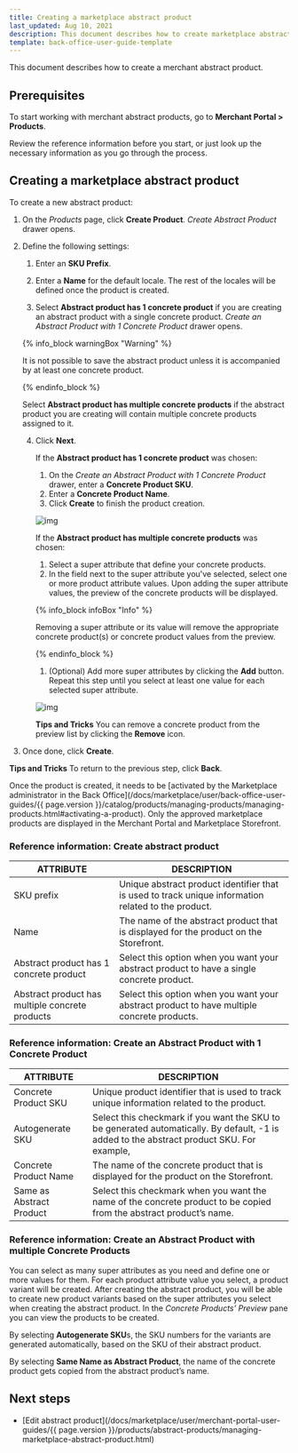 ```yaml
---
title: Creating a marketplace abstract product
last_updated: Aug 10, 2021
description: This document describes how to create marketplace abstract products in the Merchant Portal.
template: back-office-user-guide-template
---
```


This document describes how to create a merchant abstract product.

## Prerequisites

To start working with merchant abstract products, go to **Merchant Portal > Products**.

Review the reference information before you start, or just look up the necessary information as you go through the process.

## Creating a marketplace abstract product

To create a new abstract product:

1. On the *Products* page, click **Create Product**. *Create Abstract Product* drawer opens.

2. Define the following settings:

   1. Enter an **SKU Prefix**.

   2. Enter a **Name** for the default locale. The rest of the locales will be defined once the product is created.

   3. Select **Abstract product has 1 concrete product** if you are creating an abstract product with a single concrete product. *Create an Abstract Product with 1 Concrete Product* drawer opens.

   {% info_block warningBox "Warning" %}

   It is not possible to save the abstract product unless it is accompanied by at least one concrete product.

   {% endinfo_block %}

   
   Select **Abstract product has multiple concrete products** if the abstract product you are creating will contain multiple concrete products assigned to it.

   4. Click **Next**. </br>



      If the **Abstract product has 1 concrete product** was chosen:</br>


      1. On the *Create an Abstract Product with 1 Concrete Product* drawer, enter a **Concrete Product SKU**.
      2. Enter a **Concrete Product Name**.
      3. Click **Create** to finish the product creation.



      ![img](https://spryker.s3.eu-central-1.amazonaws.com/docs/User+Guides/merchant+portal+user+guides/Products/create-abstract-product-with-one-variant-mp.gif)



      If the **Abstract product has multiple concrete products** was chosen:</br>



      1. Select a super attribute that define your concrete products.
      2. In the field next to the super attribute you've selected, select one or more product attribute values. Upon adding the super attribute values, the preview of the concrete products will be displayed.
    
      {% info_block infoBox "Info" %}
    
      Removing a super attribute or its value will remove the appropriate concrete product(s) or concrete product values from the preview.
    
      {% endinfo_block %}
    
      1. (Optional) Add more super attributes by clicking the **Add** button. Repeat this step until you select at least one value for each selected super attribute. 
    
      ![img](https://spryker.s3.eu-central-1.amazonaws.com/docs/User+Guides/merchant+portal+user+guides/Products/create-abstract-product-with-multiple-variants-mp.gif)
    
      **Tips and Tricks**
      You can remove a concrete product from the preview list by clicking the **Remove** icon.

3. Once done, click **Create**.

**Tips and Tricks**
To return to the previous step, click **Back**.

Once the product is created, it needs to be [activated by the Marketplace administrator in the Back Office](/docs/marketplace/user/back-office-user-guides/{{ page.version }}/catalog/products/managing-products/managing-products.html#activating-a-product). Only the approved marketplace products are displayed in the Merchant Portal and Marketplace Storefront.

### Reference information: Create abstract product

| ATTRIBUTE             | DESCRIPTION       |
| ----------------------------- | ------------------------------------ |
| SKU prefix                                      | Unique abstract product identifier that is used to track unique information related to the product. |
| Name                                            | The name of the abstract product that is displayed for the product on the Storefront. |
| Abstract product has 1 concrete product         | Select this option when you want your abstract product to have a single concrete product. |
| Abstract product has multiple concrete products | Select this option when you want your abstract product to have multiple concrete products. |

### Reference information: Create an Abstract Product with 1 Concrete Product

| ATTRIBUTE            | DESCRIPTION             |
| --------------------- | ------------------------------------ |
| Concrete Product SKU     | Unique product identifier that is used to track unique information related to the product. |
| Autogenerate SKU         | Select this checkmark if you want the SKU to be generated automatically. By default, -1 is added to the abstract product SKU. For example, |
| Concrete Product Name    | The name of the concrete product that is displayed for the product on the Storefront. |
| Same as Abstract Product | Select this checkmark when you want the name of the concrete product to be copied from the abstract product’s name. |

### Reference information: Create an Abstract Product with multiple Concrete Products

You can select as many super attributes as you need and define one or more values for them. For each product attribute value you select, a product variant will be created. After creating the abstract product, you will be able to create new product variants based on the super attributes you select when creating the abstract product. In the *Concrete Products’ Preview* pane you can view the products to be created.

By selecting **Autogenerate SKU**s, the SKU numbers for the variants are generated automatically, based on the SKU of their abstract product.

By selecting **Same Name as Abstract Product**, the name of the concrete product gets copied from the abstract product’s name.

## Next steps

- [Edit abstract product](/docs/marketplace/user/merchant-portal-user-guides/{{ page.version }}/products/abstract-products/managing-marketplace-abstract-product.html)
